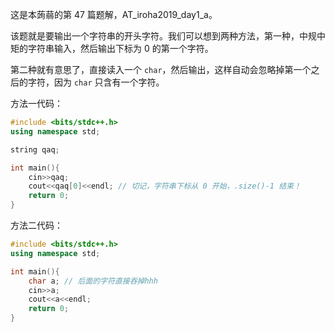 这是本蒟蒻的第 $47$ 篇题解，AT_iroha2019_day1_a。

该题就是要输出一个字符串的开头字符。我们可以想到两种方法，第一种，中规中矩的字符串输入，然后输出下标为 $0$ 的第一个字符。

第二种就有意思了，直接读入一个 `char`，然后输出，这样自动会忽略掉第一个之后的字符，因为 `char` 只含有一个字符。

方法一代码：

```cpp
#include <bits/stdc++.h>
using namespace std;

string qaq;

int main(){
    cin>>qaq;
    cout<<qaq[0]<<endl; // 切记，字符串下标从 0 开始，.size()-1 结束！
    return 0;
}
```

方法二代码：

```cpp
#include <bits/stdc++.h>
using namespace std;

int main(){
    char a; // 后面的字符直接吞掉hhh
    cin>>a;
    cout<<a<<endl;
    return 0;
}
```